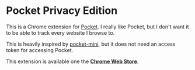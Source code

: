 # Pocket Privacy Edition

This is a Chrome extension for [Pocket](https://getpocket.com). I really like Pocket, but I don't want it to be able to track every website I browse to.

This is heavily inspired by [pocket-mini](https://github.com/evmar/pocket-mini), but it does not need an access token for accessing Pocket.

This extension is available one the [**Chrome Web Store**](https://chrome.google.com/webstore/detail/save-to-pocket-privacy-ed/foggicgimbemdljifmnlandgnknipibf).
